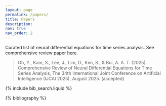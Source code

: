 ```yaml
---
layout: page
permalink: /papers/
title: Papers
description: 
nav: true
nav_order: 2
---
```


Curated list of neural differential equations for time series analysis. See comprehensive review paper [here](https://arxiv.org/abs/2502.09885).

> Oh, Y., Kam, S., Lee, J., Lim, D., Kim, S., & Bui, A. A. T. (2025). Comprehensive Review of Neural Differential Equations for Time Series Analysis, The 34th International Joint Conference on Artificial Intelligence (IJCAI 2025), August 2025. (accepted)

{% include bib_search.liquid %}

<div class="publications">

{% bibliography %}

</div>
